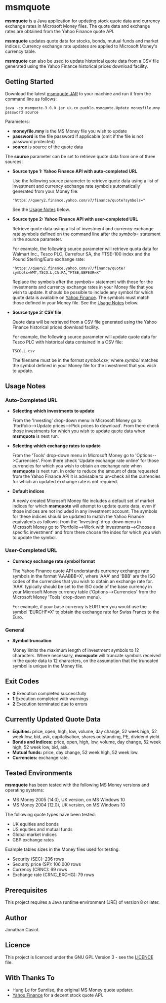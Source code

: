 # msmquote
**msmquote** is a Java application for updating stock quote data and currency exchange rates in Microsoft Money files. The quote data and exchange rates are obtained from the Yahoo Finance quote API.

**msmquote** updates quote data for stocks, bonds, mutual funds and market indices. Currency exchange rate updates are applied to Microsoft Money's currency table.

**msmquote** can also be used to update historical quote data from a CSV file generated using the Yahoo Finance historical prices download facility.

## Getting Started
Download the latest [msmquote JAR](https://github.com/36bits/msmquote/releases) to your machine and run it from the command line as follows:

`java -cp msmquote-3.0.0.jar uk.co.pueblo.msmquote.Update moneyfile.mny password source`

Parameters:
* **moneyfile.mny** is the MS Money file you wish to update
* **password** is the file password if applicable (omit if the file is not password protected)
* **source** is source of the quote data

The **source** parameter can be set to retrieve quote data from one of three sources:

* **Source type 1: Yahoo Finance API with auto-completed URL**

  Use the following source parameter to retrieve quote data using a list of investment and currency exchange rate symbols automatically generated from your Money file: 
   
  `"https://query2.finance.yahoo.com/v7/finance/quote?symbols="`

  See the [Usage Notes](#auto-completed-url) below.

* **Source type 2: Yahoo Finance API with user-completed URL**

  Retrieve quote data using a list of investment and currency exchange rate symbols defined on the command line after the *symbols=* statement in the source parameter.

  For example, the following source parameter will retrieve quota data for Walmart Inc., Tesco PLC, Carrefour SA, the FTSE-100 index and the Pound Sterling/Euro exchange rate:
   
  `"https://query2.finance.yahoo.com/v7/finance/quote?symbols=WMT,TSCO.L,CA.PA,^FTSE,GBPEUR=X"`
   
  Replace the symbols after the *symbols=* statement with those for the investments and currency exchange rates in your Money file that you wish to update. It should be possible to include any symbol for which quote data is available on [Yahoo Finance](https://finance.yahoo.com/). The symbols must match those defined in your Money file. See the [Usage Notes](#user-completed-url) below.

* **Source type 3: CSV file** 

  Quote data will be retrieved from a CSV file generated using the Yahoo Finance historical prices download facility.

  For example, the following source parameter will update quote data for Tesco PLC with historical data contained in a CSV file:
   
  `TSCO.L.csv`

  The filename must be in the format *symbol.csv*, where *symbol* matches the symbol defined in your Money file for the investment that you wish to update.

## Usage Notes
### Auto-Completed URL
* **Selecting which investments to update**

  From the 'Investing' drop-down menu in Microsoft Money go to 'Portfolio-->Update prices-->Pick prices to download'. From there check those investments for which you wish to update quote data when **msmquote** is next run.

* **Selecting which exchange rates to update**

  From the 'Tools' drop-down menu in Microsoft Money go to 'Options-->Currencies'. From there check 'Update exchange rate online' for those currencies for which you wish to obtain an exchange rate when **msmquote** is next run. In order to reduce the amount of data requested from the Yahoo Finance API it is advisable to un-check all the currencies for which an updated exchange rate is not required.
  
* **Default indices**

  A newly created Microsoft Money file includes a default set of market indices for which **msmquote** will attempt to update quote data, even if those indices are not included in any investment account. The symbols for these indices should be updated to match the Yahoo Finance equivalents as follows: from the 'Investing' drop-down menu in Microsoft Money go to 'Portfolio-->Work with investments-->Choose a specific investment' and from there choose the index for which you wish to update the symbol.
     
### User-Completed URL
* **Currency exchange rate symbol format**
  
  The Yahoo Finance quote API understands currency exchange rate symbols in the format 'AAABBB=X', where 'AAA' and 'BBB' are the ISO codes of the currencies that you wish to obtain an exchange rate for. 'AAA' typically should be set to the ISO code of the base currency in your Microsoft Money currency table ('Options-->Currencies' from the Microsoft Money 'Tools' drop-down menu).
  
  For example, if your base currency is EUR then you would use the symbol 'EURCHF=X' to obtain the exchange rate for Swiss Francs to the Euro.  

### General
* **Symbol truncation**
  
  Money limits the maximum length of investment symbols to 12 characters. Where necessary, **msmquote** will truncate symbols received in the quote data to 12 characters, on the assumption that the truncated symbol is unique in the Money file.

## Exit Codes
* **0** Execution completed successfully
* **1** Execution completed with warnings
* **2** Execution terminated due to errors

## Currently Updated Quote Data
* **Equities:** price, open, high, low, volume, day change, 52 week high, 52 week low, bid, ask, capitalisation, shares outstanding, PE, dividend yield.
* **Bonds and indices:** price, open, high, low, volume, day change, 52 week high, 52 week low, bid, ask.
* **Mutual funds:** price, day change, 52 week high, 52 week low.
* **Currencies:** exchange rate.

## Tested Environments
**msmquote** has been tested with the following MS Money versions and operating systems:
* MS Money 2005 (14.0), UK version, on MS Windows 10
* MS Money 2004 (12.0), UK version, on MS Windows 10

The following quote types have been tested:
* UK equities and bonds
* US equities and mutual funds
* Global market indices
* GBP exchange rates

Example tables sizes in the Money files used for testing:
* Security (SEC): 236 rows
* Security price (SP): 106,000 rows
* Currency (CRNC): 69 rows
* Exchange rate (CRNC_EXCHG): 79 rows

## Prerequisites
This project requires a Java runtime environment (JRE) of version 8 or later.

## Author
Jonathan Casiot.

## Licence
This project is licenced under the GNU GPL Version 3 - see the [LICENCE](./LICENSE) file.

## With Thanks To
* Hung Le for Sunriise, the original MS Money quote updater.
* [Yahoo Finance](https://finance.yahoo.com/) for a decent stock quote API.